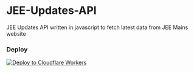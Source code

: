 # JEE-Updates-API
JEE Updates API written in javascript to fetch latest data from JEE Mains website

### Deploy

[![Deploy to Cloudflare Workers](https://deploy.workers.cloudflare.com/button)](https://deploy.workers.cloudflare.com/?url=https://github.com/dvishal485/JEE-Updates-API)